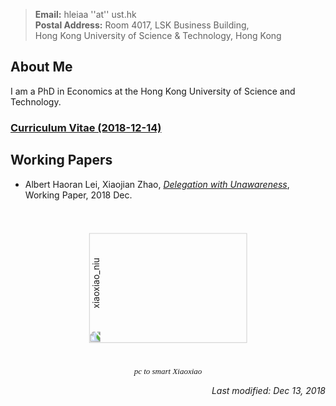 > **Email:** hleiaa ''at'' ust.hk <br> **Postal Address:** Room 4017, LSK Business Building, <br>
> Hong Kong University of Science & Technology, Hong Kong


## About Me

I am a PhD in Economics at the Hong Kong University of Science and Technology. 

### [Curriculum Vitae (2018-12-14)](https://albertlei.github.io/cv/cv.pdf)


## Working Papers
- Albert Haoran Lei, Xiaojian Zhao, [_Delegation with Unawareness_](https://papers.ssrn.com/sol3/papers.cfm?abstract_id=3300732#), Working Paper, 2018 Dec.


<center>
  <figure>
    <img src='https://user-images.githubusercontent.com/16741954/53255641-016e1f80-3701-11e9-9e6d-ec4a209a4815.jpg' alt='xiaoxiao_niu' style="transform:rotate(270deg);" width="176" height="252.8">
    <figcaption>
      <font face = "Lucida Calligraphy, Lucida Console">
        <font size = "-1">
          <I> pc to smart Xiaoxiao </I>
        </font>
      </font>
    </figcaption>
  </figure>
</center>  

<p align="right"><I>Last modified: Dec 13, 2018</I></p>
